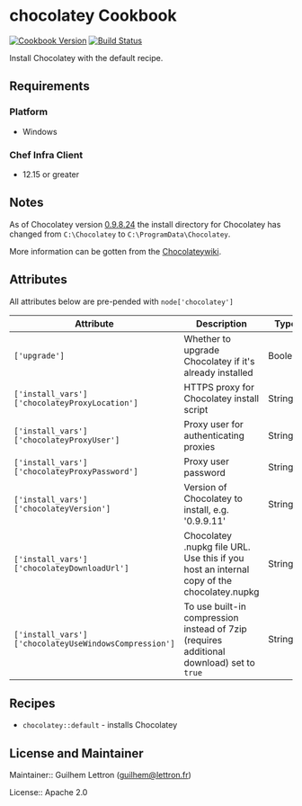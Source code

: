 # chocolatey Cookbook

[![Cookbook Version](https://img.shields.io/cookbook/v/chocolatey.svg)](https://supermarket.getchef.com/cookbooks/chocolatey) [![Build Status](http://img.shields.io/travis/chocolatey/chocolatey-cookbook/master.svg)](https://travis-ci.org/chocolatey/chocolatey-cookbook)

Install Chocolatey with the default recipe.

## Requirements

### Platform

- Windows

### Chef Infra Client

- 12.15 or greater

## Notes

As of Chocolatey version [0.9.8.24](https://github.com/chocolatey/chocolatey/blob/master/CHANGELOG.md#09824-july-3-2014) the install directory for Chocolatey has changed from `C:\Chocolatey` to `C:\ProgramData\Chocolatey`.

More information can be gotten from the [Chocolateywiki](https://github.com/chocolatey/chocolatey/wiki/DefaultChocolateyInstallReasoning).

## Attributes

All attributes below are pre-pended with `node['chocolatey']`

Attribute                                            | Description                                                                               | Type    | Default
---------------------------------------------------- | ----------------------------------------------------------------------------------------- | ------- | ---------------------------------------------------------------------------------
`['upgrade']`                                        | Whether to upgrade Chocolatey if it's already installed                                   | Boolean | false
`['install_vars']['chocolateyProxyLocation']`        | HTTPS proxy for Chocolatey install script                                                 | String  | Chef::Config['https_proxy'] or ENV['https_proxy']
`['install_vars']['chocolateyProxyUser']`            | Proxy user for authenticating proxies                                                     | String  | nil
`['install_vars']['chocolateyProxyPassword']`        | Proxy user password                                                                       | String  | nil
`['install_vars']['chocolateyVersion']`              | Version of Chocolatey to install, e.g. '0.9.9.11'                                         | String  | nil (download latest version)
`['install_vars']['chocolateyDownloadUrl']`          | Chocolatey .nupkg file URL. Use this if you host an internal copy of the chocolatey.nupkg | String  | <https://chocolatey.org/api/v2/package/chocolatey> (download from chocolatey.org)
`['install_vars']['chocolateyUseWindowsCompression']`| To use built-in compression instead of 7zip (requires additional download) set to `true`  | String  | nil (use 7zip)

## Recipes

- `chocolatey::default` - installs Chocolatey

## License and Maintainer

Maintainer:: Guilhem Lettron ([guilhem@lettron.fr](mailto:guilhem@lettron.fr))

License:: Apache 2.0
